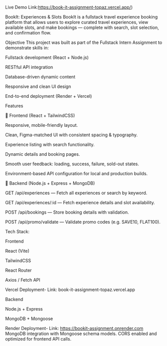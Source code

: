 Live Demo Link:https://book-it-assignment-topaz.vercel.app/)

BookIt: Experiences & Slots
BookIt is a fullstack travel experience booking platform that allows users to explore curated travel experiences, view available slots, and make bookings — complete with search, slot selection, and confirmation flow.

Objective
This project was built as part of the Fullstack Intern Assignment to demonstrate skills in:

Fullstack development (React + Node.js)

RESTful API integration

Database-driven dynamic content

Responsive and clean UI design

End-to-end deployment (Render + Vercel)


Features

🔹 Frontend (React + TailwindCSS)

Responsive, mobile-friendly layout.

Clean, Figma-matched UI with consistent spacing & typography.

Experience listing with search functionality.

Dynamic details and booking pages.

Smooth user feedback: loading, success, failure, sold-out states.

Environment-based API configuration for local and production builds.


🔹 Backend (Node.js + Express + MongoDB)

GET /api/experiences — Fetch all experiences or search by keyword.

GET /api/experiences/:id — Fetch experience details and slot availability.

POST /api/bookings — Store booking details with validation.

POST /api/promo/validate — Validate promo codes (e.g. SAVE10, FLAT100).


Tech Stack:

Frontend

React (Vite)

TailwindCSS

React Router

Axios / Fetch API

Vercel Deployment- Link: book-it-assignment-topaz.vercel.app

Backend

Node.js + Express

MongoDB + Mongoose

Render Deployment- Link: https://bookit-assignment.onrender.com
MongoDB integration with Mongoose schema models.
CORS enabled and optimized for frontend API calls.
